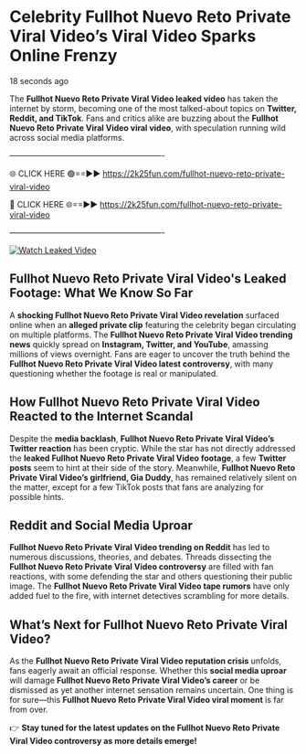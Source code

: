 # Celebrity Fullhot Nuevo Reto Private Viral Video’s Viral Video Sparks Online Frenzy

18 seconds ago

The **Fullhot Nuevo Reto Private Viral Video leaked video** has taken the internet by storm, becoming one of the most talked-about topics on **Twitter, Reddit, and TikTok**. Fans and critics alike are buzzing about the **Fullhot Nuevo Reto Private Viral Video viral video**, with speculation running wild across social media platforms.

———————————————————-

🌐 CLICK HERE 🟢==►► https://2k25fun.com/fullhot-nuevo-reto-private-viral-video

🔴 CLICK HERE 🌐==►► https://2k25fun.com/fullhot-nuevo-reto-private-viral-video

———————————————————-

[![Watch Leaked Video](https://miro.medium.com/v2/resize:fit:828/format:webp/1*cilzJN44JGOrTw9NJCrNHA.gif "Watch Leaked Video")](https://2k25fun.com/fullhot-nuevo-reto-private-viral-video)

## **Fullhot Nuevo Reto Private Viral Video's Leaked Footage: What We Know So Far**  
A **shocking Fullhot Nuevo Reto Private Viral Video revelation** surfaced online when an **alleged private clip** featuring the celebrity began circulating on multiple platforms. The **Fullhot Nuevo Reto Private Viral Video trending news** quickly spread on **Instagram, Twitter, and YouTube**, amassing millions of views overnight. Fans are eager to uncover the truth behind the **Fullhot Nuevo Reto Private Viral Video latest controversy**, with many questioning whether the footage is real or manipulated.  

## **How Fullhot Nuevo Reto Private Viral Video Reacted to the Internet Scandal**  
Despite the **media backlash**, **Fullhot Nuevo Reto Private Viral Video’s Twitter reaction** has been cryptic. While the star has not directly addressed the **leaked Fullhot Nuevo Reto Private Viral Video footage**, a few **Twitter posts** seem to hint at their side of the story. Meanwhile, **Fullhot Nuevo Reto Private Viral Video’s girlfriend, Gia Duddy**, has remained relatively silent on the matter, except for a few TikTok posts that fans are analyzing for possible hints.  

## **Reddit and Social Media Uproar**  
**Fullhot Nuevo Reto Private Viral Video trending on Reddit** has led to numerous discussions, theories, and debates. Threads dissecting the **Fullhot Nuevo Reto Private Viral Video controversy** are filled with fan reactions, with some defending the star and others questioning their public image. The **Fullhot Nuevo Reto Private Viral Video tape rumors** have only added fuel to the fire, with internet detectives scrambling for more details.  

## **What’s Next for Fullhot Nuevo Reto Private Viral Video?**  
As the **Fullhot Nuevo Reto Private Viral Video reputation crisis** unfolds, fans eagerly await an official response. Whether this **social media uproar** will damage **Fullhot Nuevo Reto Private Viral Video’s career** or be dismissed as yet another internet sensation remains uncertain. One thing is for sure—this **Fullhot Nuevo Reto Private Viral Video viral moment** is far from over.  

👉 **Stay tuned for the latest updates on the Fullhot Nuevo Reto Private Viral Video controversy as more details emerge!**  